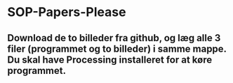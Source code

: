 # SOP-Papers-Please
## Download de to billeder fra github, og læg alle 3 filer (programmet og to billeder) i samme mappe. Du skal have Processing installeret for at køre programmet.
